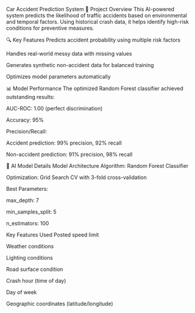 Car Accident Prediction System
🚗 Project Overview
This AI-powered system predicts the likelihood of traffic accidents based on environmental and temporal factors. Using historical crash data, it helps identify high-risk conditions for preventive measures.

🔍 Key Features
Predicts accident probability using multiple risk factors

Handles real-world messy data with missing values

Generates synthetic non-accident data for balanced training

Optimizes model parameters automatically

📊 Model Performance
The optimized Random Forest classifier achieved outstanding results:

AUC-ROC: 1.00 (perfect discrimination)

Accuracy: 95%

Precision/Recall:

Accident prediction: 99% precision, 92% recall

Non-accident prediction: 91% precision, 98% recall

🤖 AI Model Details
Model Architecture
Algorithm: Random Forest Classifier

Optimization: Grid Search CV with 3-fold cross-validation

Best Parameters:

max_depth: 7

min_samples_split: 5

n_estimators: 100

Key Features Used
Posted speed limit

Weather conditions

Lighting conditions

Road surface condition

Crash hour (time of day)

Day of week

Geographic coordinates (latitude/longitude)
